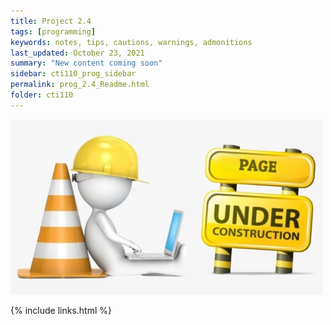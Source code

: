 ```yaml
---
title: Project 2.4
tags: [programming]
keywords: notes, tips, cautions, warnings, admonitions
last_updated: October 23, 2021
summary: "New content coming soon"
sidebar: cti110_prog_sidebar
permalink: prog_2.4_Readme.html
folder: cti110
---
```


![under construction](../../images/new-content-coming-soon-web-page-is-under.png)

{% include links.html %}

